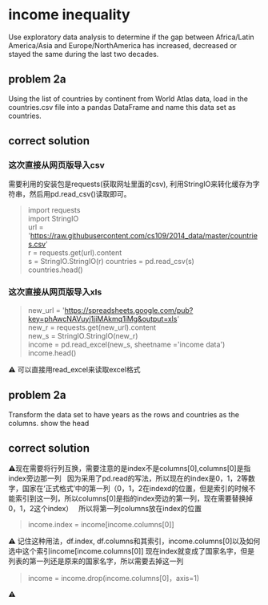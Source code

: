 # income inequality
Use exploratory data analysis to determine if the gap between Africa/Latin America/Asia and Europe/NorthAmerica has increased, decreased or stayed the same during the last two decades.

## problem 2a  
Using the list of countries by continent from World Atlas data, load in the countries.csv file into a pandas DataFrame and name this data set as countries. 

## correct solution  
### 这次直接从网页版导入csv  
需要利用的安装包是requests(获取网址里面的csv), 利用StringIO来转化缓存为字符串，然后用pd.read_csv()读取即可。  
> import requests  
import StringIO  
url = 'https://raw.githubusercontent.com/cs109/2014_data/master/countries.csv'  
r = requests.get(url).content  
s = StringIO.StringIO(r)
countries = pd.read_csv(s)  
countries.head()  
### 这次直接从网页版导入xls
> new_url = 'https://spreadsheets.google.com/pub?key=phAwcNAVuyj1jiMAkmq1iMg&output=xls'  
new_r = requests.get(new_url).content  
new_s = StringIO.StringIO(new_r)  
income = pd.read_excel(new_s, sheetname ='income data')  
income.head()  

⚠️ 可以直接用read_excel来读取excel格式  

## problem 2a  
Transform the data set to have years as the rows and countries as the columns. show the head  
## correct solution  
⚠️现在需要将行列互换，需要注意的是index不是columns[0],columns[0]是指index旁边那一列  
因为采用了pd.read的写法，所以现在的index是0，1，2等数字，国家在‘正式格式’中的第一列（0，1，2在indexd的位置，但是索引的时候不能索引到这一列，所以columns[0]是指的index旁边的第一列，现在需要替换掉0，1，2这个index）  
所以将第一列columns放在index的位置  
> income.index = income[income.columns[0]]  

⚠️ 记住这种用法，df.index, df.columns和其索引，income.columns[0]以及如何选中这个索引income[income.columns[0]]
现在index就变成了国家名字，但是列表的第一列还是原来的国家名字，所以需要去掉这一列  
> income = income.drop(income.columns[0]，axis=1)



⚠️
